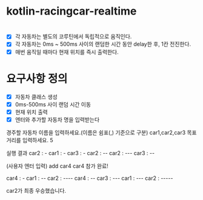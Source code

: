 # kotlin-racingcar-realtime

# 
- [x] 각 자동차는 별도의 코루틴에서 독립적으로 움직인다.
- [x] 각 자동차는 0ms ~ 500ms 사이의 랜덤한 시간 동안 delay한 후, 1칸 전진한다.
- [x] 매번 움직일 때마다 현재 위치를 즉시 출력한다.

# 요구사항 정의
- [x] 자동차 클래스 생성
- [x] 0ms-500ms 사이 랜덤 시간 이동
- [x] 현재 위치 출력
- [x] 엔터와 추가할 자동차 명을 입력받는다 

경주할 자동차 이름을 입력하세요.(이름은 쉼표(,) 기준으로 구분)
car1,car2,car3
목표 거리를 입력하세요.
5

실행 결과
car2 : -
car1 : -
car3 : -
car2 : --
car2 : ---
car3 : --

(사용자 엔터 입력)
add car4
car4 참가 완료!

car4 : -
car1 : --
car2 : ----
car4 : --
car3 : ---
car1 : ---
car2 : -----

car2가 최종 우승했습니다.
